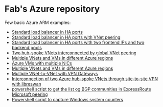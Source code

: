 <properties
   pageTitle="Examples of Azure templates and scripts"
   description="Examples of Azure templates and scripts"
   services=""
   documentationCenter="na"
   authors="fabferri"
   manager=""
   editor=""/>

<tags
   ms.service="Configuration-Example-Azure"
   ms.devlang="na"
   ms.topic="article"
   ms.tgt_pltfrm="na"
   ms.workload="na"
   ms.date="21/11/2016"
   ms.author="fabferri" />

# Fab's Azure repository
Few basic Azure ARM examples:

* [Standard load balancer in HA ports](./101-ilb-ha-ports-1vnet/)
* [Standard load balancer in HA ports with VNet peering](./101-ilb-ha-ports-vnetpeering/)
* [Standard load balancer in HA ports with two frontend IPs and two backend pools](./101-ilb-ha-ports-2frontend-2backendpools)
* [Two hub-spoke VNets interconnected by global VNet peering](./101-01-vnet-peering-2hubspoke)
* [Multiple VNets and VMs in different Azure regions](./101-multiple-vnets-vms/)
* [Azure VMs with multiple NICs](./101-vms-multiple-nics-01/README.md)
* [Multiple VNets and VMs in different Azure regions](./101-multiple-vnets-vms/)
* [Multiple VNet-to-VNet with VPN Gateways](./vnet-2-vnet-vpn/README.md)
* [Interconnection of two Azure hub-spoke VNets through site-to-site VPN with libreswan](./101-vpn-libreswan/)
* [powershell script to get the list og BGP communities in ExpressRoute Microsoft peering](./ExpressRoute-MS-Peering-BGPCommunity/)
* [Powershell script to capture Windows system counters](./win-sys-counters/)
